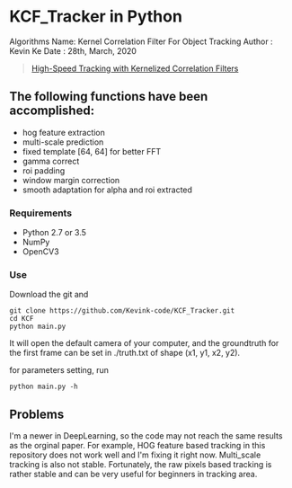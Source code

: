 # KCF_Tracker in Python
 
Algorithms Name: Kernel Correlation Filter For Object Tracking
Author : Kevin Ke
Date : 28th, March, 2020 

> [High-Speed Tracking with Kernelized Correlation Filters](http://www.robots.ox.ac.uk/~joao/publications/henriques_tpami2015.pdf)<br>

## The following functions have been accomplished:
- hog feature extraction
- multi-scale prediction
- fixed template [64, 64] for better FFT
- gamma correct
- roi padding
- window margin correction
- smooth adaptation for alpha and roi extracted

### Requirements
- Python 2.7 or 3.5
- NumPy
- OpenCV3

### Use
Download the git and
```shell
git clone https://github.com/Kevink-code/KCF_Tracker.git
cd KCF
python main.py
```
It will open the default camera of your computer, and the groundtruth for the first frame can be set in ./truth.txt of shape (x1, y1, x2, y2).

for parameters setting, run
```shell
python main.py -h 
```

## Problems
  I'm a newer in DeepLearning, so the code may not reach the same results as the orginal paper. For example, HOG feature based tracking in this repository does not work well and I'm fixing it right now. Multi_scale tracking is also not stable.
  Fortunately, the raw pixels based tracking is rather stable and can be very useful for beginners in tracking area.

